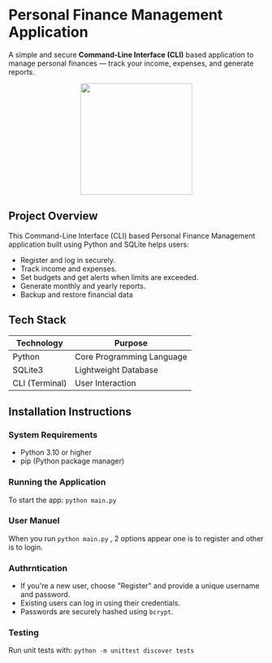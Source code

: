 # Personal Finance Management Application

A simple and secure **Command-Line Interface (CLI)** based application to manage personal finances — track your income, expenses, and generate reports.

<p align="center">
  <img src="https://img.freepik.com/premium-vector/online-mobile-payment-banking-service-concept-woman-pays-with-mobile-phone-successfully-safely-flat-vector-modern-illustration_566886-9730.jpg" width="220" height="220">
</p>

## Project Overview
 This Command-Line Interface (CLI) based Personal Finance Management application built using Python and SQLite helps users:  
 * Register and log in securely.
 * Track income and expenses.
 * Set budgets and get alerts when limits are exceeded.
 * Generate monthly and yearly reports.
 * Backup and restore financial data

##  Tech Stack

| Technology   | Purpose                    |
|-------------|-----------------------------|
| Python       | Core Programming Language   |
| SQLite3      | Lightweight Database        |
| CLI (Terminal)| User Interaction           |

## Installation Instructions

###  System Requirements
* Python 3.10 or higher
* pip (Python package manager)

### Running the Application
To start the app: `python main.py`

### User Manuel  
When you run `python main.py` , 2 options appear one is to register and other is to login.  
### Authrntication
- If you're a new user, choose "Register" and provide a unique username and password.
- Existing users can log in using their credentials.
- Passwords are securely hashed using `bcrypt`.




###  Testing  
Run unit tests with:  `python -m unittest discover tests`





